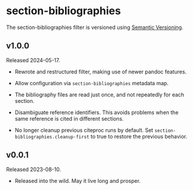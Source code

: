# section-bibliographies

The section-bibliographies filter is versioned using [Semantic
Versioning][].

[Semantic Versioning]: https://semver.org/

## v1.0.0

Released 2024-05-17.

-   Rewrote and restructured filter, making use of newer pandoc
    features.

-   Allow configuration via `section-bibliographies` metadata map.

-   The bibliography files are read just once, and not repeatedly
    for each section.

-   Disambiguate reference identifiers. This avoids problems when
    the same reference is cited in different sections.

-   No longer cleanup previous citeproc runs by default. Set
    `section-bibliographies.cleanup-first` to true to restore the
    previous behavior.

## v0.0.1

Released 2023-08-10.

-   Released into the wild. May it live long and prosper.
